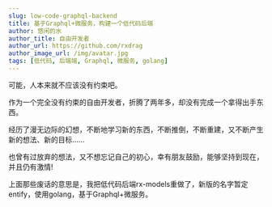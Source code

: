 ```yaml
---
slug: low-code-graphql-backend
title: 基于Graphql+微服务，构建一个低代码后端
author: 悠闲的水
author_title: 自由开发者
author_url: https://github.com/rxdrag
author_image_url: /img/avatar.jpg
tags: [低代码, 后端端, Graphql, 微服务, golang]
---
```


可能，人本来就不应该没有约束吧。

作为一个完全没有约束的自由开发者，折腾了两年多，却没有完成一个拿得出手东西。

经历了漫无边际的幻想，不断地学习新的东西，不断推倒，不断重建，又不断产生新的想法、新的目标......

也曾有过放弃的想法，又不想忘记自己的初心，幸有朋友鼓励，能够坚持到现在，并且仍有激情!

上面那些废话的意思是，我把低代码后端rx-models重做了，新版的名字暂定entify，使用golang，基于Graphql+微服务。

